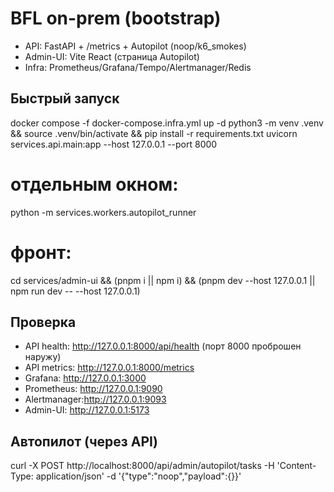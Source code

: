 # BFL on-prem (bootstrap)
- API: FastAPI + /metrics + Autopilot (noop/k6_smokes)
- Admin-UI: Vite React (страница Autopilot)
- Infra: Prometheus/Grafana/Tempo/Alertmanager/Redis

## Быстрый запуск
docker compose -f docker-compose.infra.yml up -d
python3 -m venv .venv && source .venv/bin/activate && pip install -r requirements.txt
uvicorn services.api.main:app --host 127.0.0.1 --port 8000
# отдельным окном:
python -m services.workers.autopilot_runner
# фронт:
cd services/admin-ui && (pnpm i || npm i) && (pnpm dev --host 127.0.0.1 || npm run dev -- --host 127.0.0.1)

## Проверка
- API health: http://127.0.0.1:8000/api/health (порт 8000 проброшен наружу)
- API metrics: http://127.0.0.1:8000/metrics
- Grafana:     http://127.0.0.1:3000
- Prometheus:  http://127.0.0.1:9090
- Alertmanager:http://127.0.0.1:9093
- Admin-UI:    http://127.0.0.1:5173

## Автопилот (через API)
curl -X POST http://localhost:8000/api/admin/autopilot/tasks -H 'Content-Type: application/json' -d '{"type":"noop","payload":{}}'
